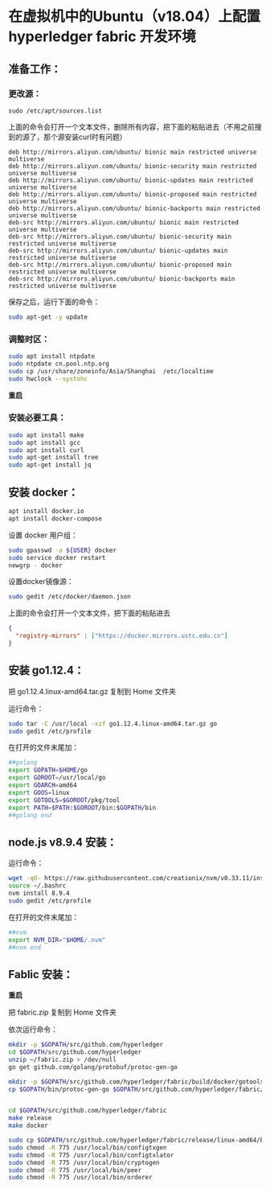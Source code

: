 # 在虚拟机中的Ubuntu（v18.04）上配置 hyperledger fabric 开发环境

## 准备工作：

### 更改源：

```
sudo /etc/apt/sources.list
```

上面的命令会打开一个文本文件，删除所有内容，把下面的粘贴进去（不用之前搜到的源了，那个源安装curl时有问题）

```
deb http://mirrors.aliyun.com/ubuntu/ bionic main restricted universe multiverse
deb http://mirrors.aliyun.com/ubuntu/ bionic-security main restricted universe multiverse
deb http://mirrors.aliyun.com/ubuntu/ bionic-updates main restricted universe multiverse
deb http://mirrors.aliyun.com/ubuntu/ bionic-proposed main restricted universe multiverse
deb http://mirrors.aliyun.com/ubuntu/ bionic-backports main restricted universe multiverse
deb-src http://mirrors.aliyun.com/ubuntu/ bionic main restricted universe multiverse
deb-src http://mirrors.aliyun.com/ubuntu/ bionic-security main restricted universe multiverse
deb-src http://mirrors.aliyun.com/ubuntu/ bionic-updates main restricted universe multiverse
deb-src http://mirrors.aliyun.com/ubuntu/ bionic-proposed main restricted universe multiverse
deb-src http://mirrors.aliyun.com/ubuntu/ bionic-backports main restricted universe multiverse
```

保存之后，运行下面的命令：
```sh
sudo apt-get -y update
```

### 调整时区：
```sh
sudo apt install ntpdate
sudo ntpdate cn.pool.ntp.org 
sudo cp /usr/share/zoneinfo/Asia/Shanghai  /etc/localtime
sudo hwclock --systohc
```
**重启**

### 安装必要工具：
```sh
sudo apt install make
sudo apt install gcc
sudo apt install curl
sudo apt-get install tree
sudo apt-get install jq
```

## 安装 docker：
```sh
apt install docker.io
apt install docker-compose
```

设置 docker 用户组：
```sh
sudo gpasswd -a ${USER} docker
sudo service docker restart
newgrp - docker
```

设置docker镜像源：
```sh
sudo gedit /etc/docker/daemon.json
```

上面的命令会打开一个文本文件，把下面的粘贴进去
```json
{
  "registry-mirrors" : ["https://docker.mirrors.ustc.edu.cn"]
}
```

## 安装 go1.12.4：

把 go1.12.4.linux-amd64.tar.gz 复制到 Home 文件夹

运行命令：
```sh
sudo tar -C /usr/local -xzf go1.12.4.linux-amd64.tar.gz go
sudo gedit /etc/profile
```

在打开的文件末尾加：

```sh
##golang
export GOPATH=$HOME/go
export GOROOT=/usr/local/go
export GOARCH=amd64
export GOOS=linux
export GOTOOLS=$GOROOT/pkg/tool
export PATH=$PATH:$GOROOT/bin:$GOPATH/bin
##golang end
```

## node.js v8.9.4 安装：

运行命令：
```sh
wget -qO- https://raw.githubusercontent.com/creationix/nvm/v0.33.11/install.sh | bash
source ~/.bashrc
nvm install 8.9.4
sudo gedit /etc/profile
```

在打开的文件末尾加：
```sh
##nvm
export NVM_DIR="$HOME/.nvm"
##nvm end
```

## Fablic 安装：

**重启**

把 fabric.zip 复制到 Home 文件夹

依次运行命令：

```sh
mkdir -p $GOPATH/src/github.com/hyperledger
cd $GOPATH/src/github.com/hyperledger
unzip ~/fabric.zip > /dev/null
go get github.com/golang/protobuf/protoc-gen-go

mkdir -p $GOPATH/src/github.com/hyperledger/fabric/build/docker/gotools/bin
cp $GOPATH/bin/protoc-gen-go $GOPATH/src/github.com/hyperledger/fabric/build/docker/gotools/bin


cd $GOPATH/src/github.com/hyperledger/fabric
make release
make docker

sudo cp $GOPATH/src/github.com/hyperledger/fabric/release/linux-amd64/bin/* /usr/local/bin
sudo chmod -R 775 /usr/local/bin/configtxgen
sudo chmod -R 775 /usr/local/bin/configtxlator
sudo chmod -R 775 /usr/local/bin/cryptogen
sudo chmod -R 775 /usr/local/bin/peer
sudo chmod -R 775 /usr/local/bin/orderer
```
